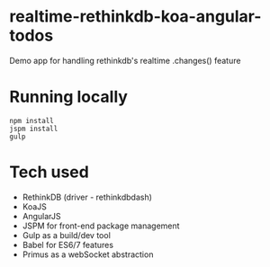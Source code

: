 # realtime-rethinkdb-koa-angular-todos
Demo app for handling rethinkdb's realtime .changes() feature

# Running locally

```
npm install
jspm install
gulp
```

# Tech used

- RethinkDB (driver - rethinkdbdash)
- KoaJS
- AngularJS
- JSPM for front-end package management
- Gulp as a build/dev tool
- Babel for ES6/7 features
- Primus as a webSocket abstraction


